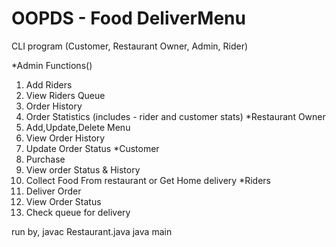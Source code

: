 # OOPDS - Food DeliverMenu
CLI program (Customer, Restaurant Owner, Admin, Rider)

*Admin Functions()
  1. Add Riders
  2. View Riders Queue
  3. Order History
  4. Order Statistics (includes - rider and customer stats)
*Restaurant Owner
  1. Add,Update,Delete Menu
  2. View Order History
  3. Update Order Status 
*Customer 
  1. Purchase
  2. View order Status & History
  3. Collect Food From restaurant or Get Home delivery
*Riders
  1. Deliver Order
  2. View Order Status
  3. Check queue for delivery

run by,
javac Restaurant.java
java main
